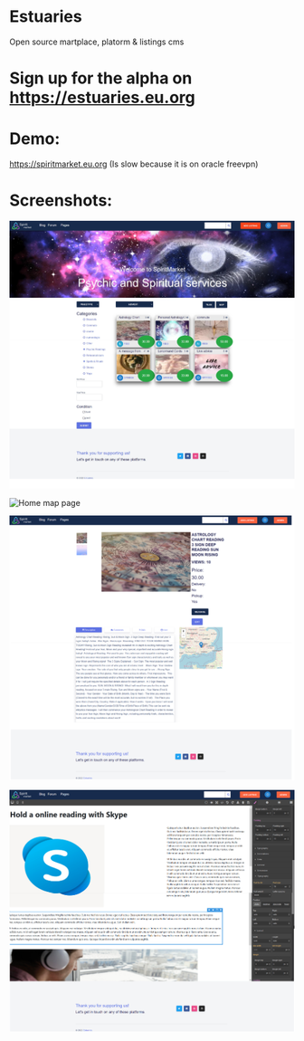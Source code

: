 # Estuaries
Open source martplace, platorm &amp; listings cms

# Sign up for the alpha on https://estuaries.eu.org

# Demo:
https://spiritmarket.eu.org (Is slow because it is on oracle freevpn)

# Screenshots:

![](/schreenshots/estuarieshomescreen.jpg?raw=true "Home page")

![](/schreenshots/estuariesmapscreen.png.jpg?raw=true "Home map page")

![](/schreenshots/productpage.png?raw=true "Product page")

![](/schreenshots/blogwysiwyg.png?raw=true "Blog with wysiwyg")


